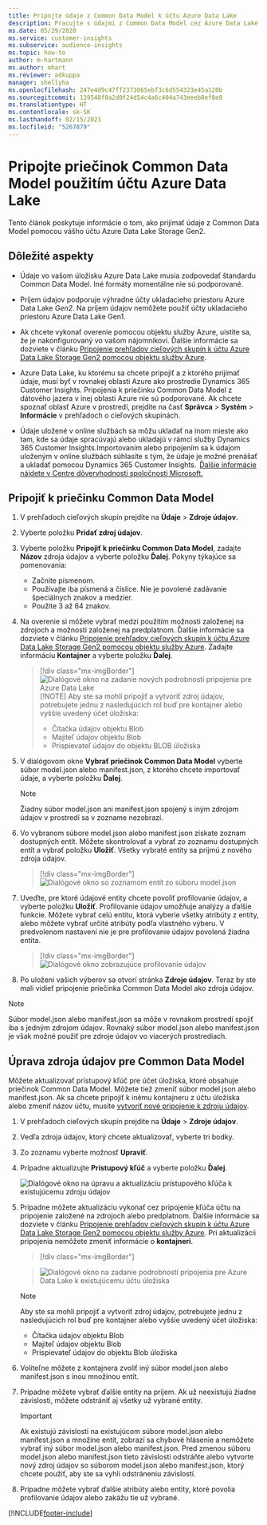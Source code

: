 ```yaml
---
title: Pripojte údaje z Common Data Model k účtu Azure Data Lake
description: Pracujte s údajmi z Common Data Model cez Azure Data Lake Storage.
ms.date: 05/29/2020
ms.service: customer-insights
ms.subservice: audience-insights
ms.topic: how-to
author: m-hartmann
ms.author: mhart
ms.reviewer: adkuppa
manager: shellyha
ms.openlocfilehash: 247e4d9c47ff2373065ebf3c6d554323e45a120b
ms.sourcegitcommit: 139548f8a2d0f24d54c4a6c404a743eeeb8ef8e0
ms.translationtype: HT
ms.contentlocale: sk-SK
ms.lasthandoff: 02/15/2021
ms.locfileid: "5267879"
---
```

# <a name="connect-to-a-common-data-model-folder-using-an-azure-data-lake-account"></a>Pripojte priečinok Common Data Model použitím účtu Azure Data Lake

Tento článok poskytuje informácie o tom, ako prijímať údaje z Common Data Model pomocou vášho účtu Azure Data Lake Storage Gen2.

## <a name="important-considerations"></a>Dôležité aspekty

- Údaje vo vašom úložisku Azure Data Lake musia zodpovedať štandardu Common Data Model. Iné formáty momentálne nie sú podporované.

- Príjem údajov podporuje výhradne účty ukladacieho priestoru Azure Data Lake *Gen2*. Na príjem údajov nemôžete použiť účty ukladacieho priestoru Azure Data Lake Gen1.

- Ak chcete vykonať overenie pomocou objektu služby Azure, uistite sa, že je nakonfigurovaný vo vašom nájomníkovi. Ďalšie informácie sa dozviete v článku [Pripojenie prehľadov cieľových skupín k účtu Azure Data Lake Storage Gen2 pomocou objektu služby Azure](connect-service-principal.md).

- Azure Data Lake, ku ktorému sa chcete pripojiť a z ktorého prijímať údaje, musí byť v rovnakej oblasti Azure ako prostredie Dynamics 365 Customer Insights. Pripojenia k priečinku Common Data Model z dátového jazera v inej oblasti Azure nie sú podporované. Ak chcete spoznať oblasť Azure v prostredí, prejdite na časť **Správca** > **Systém** > **Informácie** v prehľadoch o cieľových skupinách.

- Údaje uložené v online službách sa môžu ukladať na inom mieste ako tam, kde sa údaje spracúvajú alebo ukladajú v rámci služby Dynamics 365 Customer Insights.Importovaním alebo pripojením sa k údajom uloženým v online službách súhlasíte s tým, že údaje je možné prenášať a ukladať pomocou Dynamics 365 Customer Insights.  [Ďalšie informácie nájdete v Centre dôveryhodnosti spoločnosti Microsoft.](https://www.microsoft.com/trust-center)

## <a name="connect-to-a-common-data-model-folder"></a>Pripojiť k priečinku Common Data Model

1. V prehľadoch cieľových skupín prejdite na **Údaje** > **Zdroje údajov**.

1. Vyberte položku **Pridať zdroj údajov**.

1. Vyberte položku **Pripojiť k priečinku Common Data Model**, zadajte **Názov** zdroja údajov a vyberte položku **Ďalej**. Pokyny týkajúce sa pomenovania: 
   - Začnite písmenom.
   - Používajte iba písmená a číslice. Nie je povolené zadávanie špeciálnych znakov a medzier.
   - Použite 3 až 64 znakov.

1. Na overenie si môžete vybrať medzi použitím možnosti založenej na zdrojoch a možnosti založenej na predplatnom. Ďalšie informácie sa dozviete v článku [Pripojenie prehľadov cieľových skupín k účtu Azure Data Lake Storage Gen2 pomocou objektu služby Azure](connect-service-principal.md). Zadajte informáciu **Kontajner** a vyberte položku **Ďalej**.
   > [!div class="mx-imgBorder"]
   > ![Dialógové okno na zadanie nových podrobností pripojenia pre Azure Data Lake](media/enter-new-storage-details.png)
   > [!NOTE]
   > Aby ste sa mohli pripojiť a vytvoriť zdroj údajov, potrebujete jednu z nasledujúcich rol buď pre kontajner alebo vyššie uvedený účet úložiska:
   >  - Čítačka údajov objektu Blob
   >  - Majiteľ údajov objektu Blob
   >  - Prispievateľ údajov do objektu BLOB úložiska

1. V dialógovom okne **Vybrať priečinok Common Data Model** vyberte súbor model.json alebo manifest.json, z ktorého chcete importovať údaje, a vyberte položku **Ďalej**.
   > [!NOTE]
   > Žiadny súbor model.json ani manifest.json spojený s iným zdrojom údajov v prostredí sa v zozname nezobrazí.

1. Vo vybranom súbore model.json alebo manifest.json získate zoznam dostupných entít. Môžete skontrolovať a vybrať zo zoznamu dostupných entít a vybrať položku **Uložiť**. Všetky vybraté entity sa prijmú z nového zdroja údajov.
   > [!div class="mx-imgBorder"]
   > ![Dialógové okno so zoznamom entít zo súboru model.json](media/review-entities.png)

8. Uveďte, pre ktoré údajové entity chcete povoliť profilovanie údajov, a vyberte položku **Uložiť**. Profilovanie údajov umožňuje analýzy a ďalšie funkcie. Môžete vybrať celú entitu, ktorá vyberie všetky atribúty z entity, alebo môžete vybrať určité atribúty podľa vlastného výberu. V predvolenom nastavení nie je pre profilovanie údajov povolená žiadna entita.
   > [!div class="mx-imgBorder"]
   > ![Dialógové okno zobrazujúce profilovanie údajov](media/dataprofiling-entities.png)

9. Po uložení vašich výberov sa otvorí stránka **Zdroje údajov**. Teraz by ste mali vidieť pripojenie priečinka Common Data Model ako zdroja údajov.

> [!NOTE]
> Súbor model.json alebo manifest.json sa môže v rovnakom prostredí spojiť iba s jedným zdrojom údajov. Rovnaký súbor model.json alebo manifest.json je však možné použiť pre zdroje údajov vo viacerých prostrediach.

## <a name="edit-a-common-data-model-folder-data-source"></a>Úprava zdroja údajov pre Common Data Model

Môžete aktualizovať prístupový kľúč pre účet úložiska, ktoré obsahuje priečinok Common Data Model. Môžete tiež zmeniť súbor model.json alebo manifest.json. Ak sa chcete pripojiť k inému kontajneru z účtu úložiska alebo zmeniť názov účtu, musíte [vytvoriť nové pripojenie k zdroju údajov](#connect-to-a-common-data-model-folder).

1. V prehľadoch cieľových skupín prejdite na **Údaje** > **Zdroje údajov**.

2. Vedľa zdroja údajov, ktorý chcete aktualizovať, vyberte tri bodky.

3. Zo zoznamu vyberte možnosť **Upraviť**.

4. Prípadne aktualizujte **Prístupový kľúč** a vyberte položku **Ďalej**.

   ![Dialógové okno na úpravu a aktualizáciu prístupového kľúča k existujúcemu zdroju údajov](media/edit-access-key.png)

5. Prípadne môžete aktualizáciu vykonať cez pripojenie kľúča účtu na pripojenie založené na zdrojoch alebo predplatnom. Ďalšie informácie sa dozviete v článku [Pripojenie prehľadov cieľových skupín k účtu Azure Data Lake Storage Gen2 pomocou objektu služby Azure](connect-service-principal.md). Pri aktualizácii pripojenia nemôžete zmeniť informácie o **kontajneri**.
   > [!div class="mx-imgBorder"]

   > ![Dialógové okno na zadanie podrobností pripojenia pre Azure Data Lake k existujúcemu účtu úložiska](media/enter-existing-storage-details.png)

   > [!NOTE]
   > Aby ste sa mohli pripojiť a vytvoriť zdroj údajov, potrebujete jednu z nasledujúcich rol buď pre kontajner alebo vyššie uvedený účet úložiska:
   >  - Čítačka údajov objektu Blob
   >  - Majiteľ údajov objektu Blob
   >  - Prispievateľ údajov do objektu Blob úložiska


6. Voliteľne môžete z kontajnera zvoliť iný súbor model.json alebo manifest.json s inou množinou entít.

7. Prípadne môžete vybrať ďalšie entity na príjem. Ak už neexistujú žiadne závislosti, môžete odstrániť aj všetky už vybrané entity.

   > [!IMPORTANT]
   > Ak existujú závislosti na existujúcom súbore model.json alebo manifest.json a množine entít, zobrazí sa chybové hlásenie a nemôžete vybrať iný súbor model.json alebo manifest.json. Pred zmenou súboru model.json alebo manifest.json tieto závislosti odstráňte alebo vytvorte nový zdroj údajov so súborom model.json alebo manifest.json, ktorý chcete použiť, aby ste sa vyhli odstráneniu závislostí.

8. Prípadne môžete vybrať ďalšie atribúty alebo entity, ktoré povolia profilovanie údajov alebo zakážu tie už vybrané.   


[!INCLUDE[footer-include](../includes/footer-banner.md)]